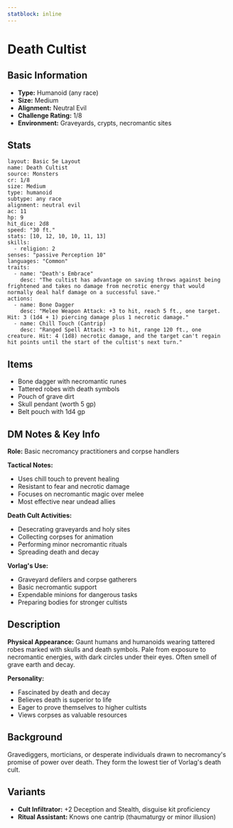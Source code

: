 ```yaml
---
statblock: inline
---
```


# Death Cultist

## Basic Information
- **Type:** Humanoid (any race)
- **Size:** Medium
- **Alignment:** Neutral Evil
- **Challenge Rating:** 1/8
- **Environment:** Graveyards, crypts, necromantic sites

## Stats
```statblock
layout: Basic 5e Layout
name: Death Cultist
source: Monsters
cr: 1/8
size: Medium
type: humanoid
subtype: any race
alignment: neutral evil
ac: 11
hp: 9
hit_dice: 2d8
speed: "30 ft."
stats: [10, 12, 10, 10, 11, 13]
skills:
  - religion: 2
senses: "passive Perception 10"
languages: "Common"
traits:
  - name: "Death's Embrace"
    desc: "The cultist has advantage on saving throws against being frightened and takes no damage from necrotic energy that would normally deal half damage on a successful save."
actions:
  - name: Bone Dagger
    desc: "Melee Weapon Attack: +3 to hit, reach 5 ft., one target. Hit: 3 (1d4 + 1) piercing damage plus 1 necrotic damage."
  - name: Chill Touch (Cantrip)
    desc: "Ranged Spell Attack: +3 to hit, range 120 ft., one creature. Hit: 4 (1d8) necrotic damage, and the target can't regain hit points until the start of the cultist's next turn."
```

## Items
- Bone dagger with necromantic runes
- Tattered robes with death symbols
- Pouch of grave dirt
- Skull pendant (worth 5 gp)
- Belt pouch with 1d4 gp

## DM Notes & Key Info
**Role:** Basic necromancy practitioners and corpse handlers

**Tactical Notes:**
- Uses chill touch to prevent healing
- Resistant to fear and necrotic damage
- Focuses on necromantic magic over melee
- Most effective near undead allies

**Death Cult Activities:**
- Desecrating graveyards and holy sites
- Collecting corpses for animation
- Performing minor necromantic rituals
- Spreading death and decay

**Vorlag's Use:**
- Graveyard defilers and corpse gatherers
- Basic necromantic support
- Expendable minions for dangerous tasks
- Preparing bodies for stronger cultists

## Description
**Physical Appearance:**
Gaunt humans and humanoids wearing tattered robes marked with skulls and death symbols. Pale from exposure to necromantic energies, with dark circles under their eyes. Often smell of grave earth and decay.

**Personality:**
- Fascinated by death and decay
- Believes death is superior to life
- Eager to prove themselves to higher cultists
- Views corpses as valuable resources

## Background
Gravediggers, morticians, or desperate individuals drawn to necromancy's promise of power over death. They form the lowest tier of Vorlag's death cult.

## Variants
- **Cult Infiltrator:** +2 Deception and Stealth, disguise kit proficiency
- **Ritual Assistant:** Knows one cantrip (thaumaturgy or minor illusion)
